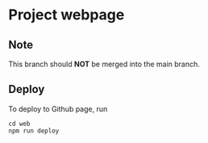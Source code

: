 # Project webpage

## Note
This branch should **NOT** be merged into the main branch.

## Deploy
To deploy to Github page, run
```
cd web
npm run deploy
```
